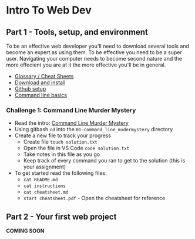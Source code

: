 # Intro To Web Dev

## Part 1 - Tools, setup, and environment

To be an effective web developer you'll need to download several tools and become an expert as using them. To be effective you need to be a super user. Navigating your computer needs to become second nature and the more effecient you are at it the more effective you'll be in general.

* [Glossary / Cheat Sheets](pages/00-glossary.md)
* [Download and install](pages/01-download-install.md)
* [Github setup](pages/02-github-setup.md)
* [Command line basics](pages/03-cli-basics.md)

### Challenge 1: Command Line Murder Mystery

* Read the intro: [Command Line Murder Mystery](challenges/01-command_line_mudermystery)
* Using gitbash `cd` into the `01-command_line_mudermystery` directory
* Create a new file to track your progress
    * Create file `touch solution.txt`
    * Open the file in VS Code `code solution.txt`
    * Take notes in this file as you go
    * Keep track of every command you ran to get to the solution (this is your assignment)
* To get started read the following files:
    * `cat README.md`
    * `cat instructions`
    * `cat cheatsheet.md`
    * `start cheatsheet.pdf` - Open the cheatsheet for reference

## Part 2 - Your first web project

**COMING SOON**